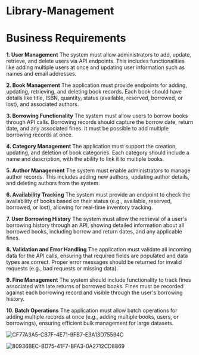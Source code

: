 # Library-Management

# Business Requirements

**1. User Management** The system must allow administrators to add, update, retrieve, and delete users via API endpoints. This includes functionalities like adding multiple users at once and updating user information such as names and email addresses.

**2. Book Management** The application must provide endpoints for adding, updating, retrieving, and deleting book records. Each book should have details like title, ISBN, quantity, status (available, reserved, borrowed, or lost), and associated authors.

**3. Borrowing Functionality** The system must allow users to borrow books through API calls. Borrowing records should capture the borrow date, return date, and any associated fines. It must be possible to add multiple borrowing records at once.

**4. Category Management** The application must support the creation, updating, and deletion of book categories. Each category should include a name and description, with the ability to link it to multiple books.

**5. Author Management** The system must enable administrators to manage author records. This includes adding new authors, updating author details, and deleting authors from the system.

**6. Availability Tracking** The system must provide an endpoint to check the availability of books based on their status (e.g., available, reserved, borrowed, or lost), allowing for real-time inventory tracking.

**7. User Borrowing History** The system must allow the retrieval of a user's borrowing history through an API, showing detailed information about all borrowed books, including borrow and return dates, and any applicable fines.

**8. Validation and Error Handling** The application must validate all incoming data for the API calls, ensuring that required fields are populated and data types are correct. Proper error messages should be returned for invalid requests (e.g., bad requests or missing data).

**9. Fine Management** The system should include functionality to track fines associated with late returns of borrowed books. Fines must be recorded against each borrowing record and visible through the user's borrowing history.

**10. Batch Operations** The application must allow batch operations for adding multiple records at once (e.g., adding multiple books, users, or borrowings), ensuring efficient bulk management for large datasets.

![CF77A3A5-CB7F-4E71-9FB7-E3A13D75594C](https://github.com/user-attachments/assets/8a502af0-b578-4a23-91ef-227e1d48bc1f)

![80936BEC-BD75-41F7-BFA3-0A2712CD8869](https://github.com/user-attachments/assets/5d79912b-6f06-4f6d-9617-d9e7216c32cf)


